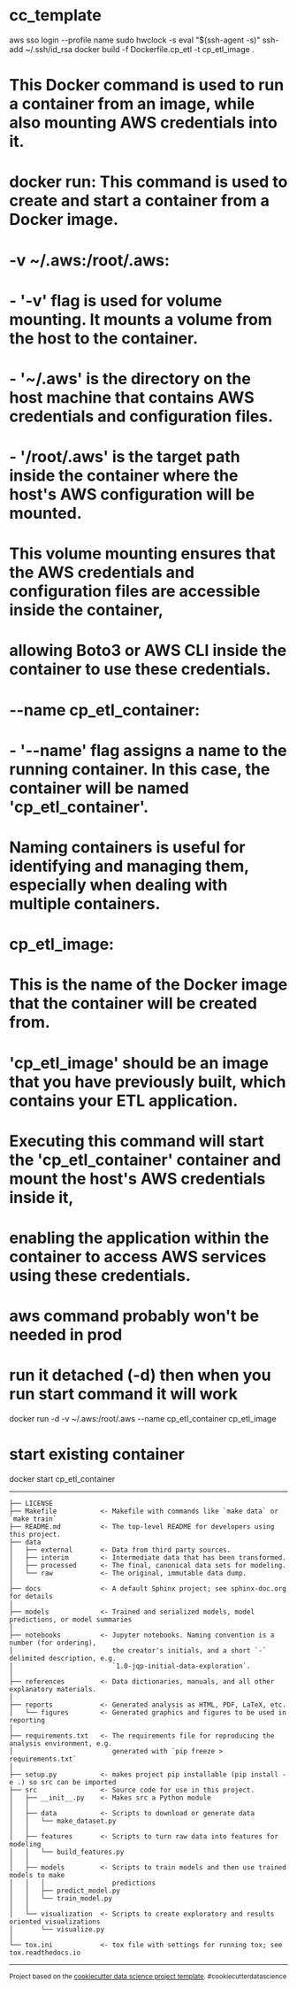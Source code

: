 cc_template
==============================

aws sso login --profile name
sudo hwclock -s
eval "$(ssh-agent -s)"
ssh-add ~/.ssh/id_rsa
docker build -f Dockerfile.cp_etl -t cp_etl_image .

# This Docker command is used to run a container from an image, while also mounting AWS credentials into it.

# docker run: This command is used to create and start a container from a Docker image.

# -v ~/.aws:/root/.aws: 
# - '-v' flag is used for volume mounting. It mounts a volume from the host to the container.
# - '~/.aws' is the directory on the host machine that contains AWS credentials and configuration files.
# - '/root/.aws' is the target path inside the container where the host's AWS configuration will be mounted.
# This volume mounting ensures that the AWS credentials and configuration files are accessible inside the container, 
# allowing Boto3 or AWS CLI inside the container to use these credentials.

# --name cp_etl_container: 
# - '--name' flag assigns a name to the running container. In this case, the container will be named 'cp_etl_container'.
# Naming containers is useful for identifying and managing them, especially when dealing with multiple containers.

# cp_etl_image: 
# This is the name of the Docker image that the container will be created from. 
# 'cp_etl_image' should be an image that you have previously built, which contains your ETL application.

# Executing this command will start the 'cp_etl_container' container and mount the host's AWS credentials inside it,
# enabling the application within the container to access AWS services using these credentials.

# aws command probably won't be needed in prod

# run it detached (-d) then when you run start command it will work
docker run -d -v ~/.aws:/root/.aws --name cp_etl_container cp_etl_image

# start existing container
docker start cp_etl_container



------------

    ├── LICENSE
    ├── Makefile           <- Makefile with commands like `make data` or `make train`
    ├── README.md          <- The top-level README for developers using this project.
    ├── data
    │   ├── external       <- Data from third party sources.
    │   ├── interim        <- Intermediate data that has been transformed.
    │   ├── processed      <- The final, canonical data sets for modeling.
    │   └── raw            <- The original, immutable data dump.
    │
    ├── docs               <- A default Sphinx project; see sphinx-doc.org for details
    │
    ├── models             <- Trained and serialized models, model predictions, or model summaries
    │
    ├── notebooks          <- Jupyter notebooks. Naming convention is a number (for ordering),
    │                         the creator's initials, and a short `-` delimited description, e.g.
    │                         `1.0-jqp-initial-data-exploration`.
    │
    ├── references         <- Data dictionaries, manuals, and all other explanatory materials.
    │
    ├── reports            <- Generated analysis as HTML, PDF, LaTeX, etc.
    │   └── figures        <- Generated graphics and figures to be used in reporting
    │
    ├── requirements.txt   <- The requirements file for reproducing the analysis environment, e.g.
    │                         generated with `pip freeze > requirements.txt`
    │
    ├── setup.py           <- makes project pip installable (pip install -e .) so src can be imported
    ├── src                <- Source code for use in this project.
    │   ├── __init__.py    <- Makes src a Python module
    │   │
    │   ├── data           <- Scripts to download or generate data
    │   │   └── make_dataset.py
    │   │
    │   ├── features       <- Scripts to turn raw data into features for modeling
    │   │   └── build_features.py
    │   │
    │   ├── models         <- Scripts to train models and then use trained models to make
    │   │   │                 predictions
    │   │   ├── predict_model.py
    │   │   └── train_model.py
    │   │
    │   └── visualization  <- Scripts to create exploratory and results oriented visualizations
    │       └── visualize.py
    │
    └── tox.ini            <- tox file with settings for running tox; see tox.readthedocs.io


--------

<p><small>Project based on the <a target="_blank" href="https://drivendata.github.io/cookiecutter-data-science/">cookiecutter data science project template</a>. #cookiecutterdatascience</small></p>
